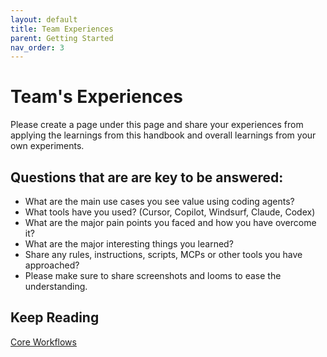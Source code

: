 ```yaml
---
layout: default
title: Team Experiences
parent: Getting Started
nav_order: 3
---
```


# Team's Experiences

Please create a page under this page and share your experiences from applying the learnings from this handbook and overall learnings from your own experiments.

## Questions that are are key to be answered:

- What are the main use cases you see value using coding agents?
- What tools have you used? (Cursor, Copilot, Windsurf, Claude, Codex)
- What are the major pain points you faced and how you have overcome it?
- What are the major interesting things you learned?
- Share any rules, instructions, scripts, MCPs or other tools you have approached?
- Please make sure to share screenshots and looms to ease the understanding.

## Keep Reading

[Core Workflows](./core-workflows.md)
